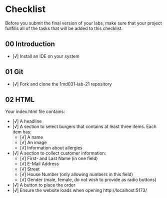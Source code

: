 # Checklist

Before you submit the final version of your labs, make sure that your project fullfills all of the tasks that will be added to this checklist.

## 00 Introduction

- [√] Install an IDE on your system

## 01 Git

- [√] Fork and clone the 1md031-lab-21 repository

## 02 HTML

Your index.html file contains:
- [√] A headline
- [√] A section to select burgers that contains at least three items. Each item has:
    - [√] A name
    - [√] An image
    - [√] Information about allergies 
- [√] A section to collect customer information:
    - [√] First- and Last Name (in one field)
    - [√] E-Mail Address
    - [√] Street
    - [√] House Number (only allowing numbers in this field)
    - [√] Gender (male, female, do not wish to provide as radio buttons)
- [√] A button to place the order
- [√] Ensure the website loads when opening http://localhost:5173/
